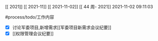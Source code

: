 [[ 2021]]
[[ 2021-11]]
[[ 2021-11-02]]
[[ 44 周- 2021]]
 2021-11-02 09:11:03
 
  #process/todo/工作内容
- [x] 讨论军委项目,新增需求[[军委项目新需求会议纪要]]
- [x] [[权限管理会议纪要]]
